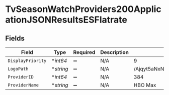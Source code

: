 # TvSeasonWatchProviders200ApplicationJSONResultsESFlatrate


## Fields

| Field                            | Type                             | Required                         | Description                      | Example                          |
| -------------------------------- | -------------------------------- | -------------------------------- | -------------------------------- | -------------------------------- |
| `DisplayPriority`                | **int64*                         | :heavy_minus_sign:               | N/A                              | 9                                |
| `LogoPath`                       | **string*                        | :heavy_minus_sign:               | N/A                              | /Ajqyt5aNxNGjmF9uOfxArGrdf3X.jpg |
| `ProviderID`                     | **int64*                         | :heavy_minus_sign:               | N/A                              | 384                              |
| `ProviderName`                   | **string*                        | :heavy_minus_sign:               | N/A                              | HBO Max                          |